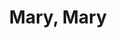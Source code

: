 ---
title: Mary, Mary
year: 1965
opening_date: 1965-09-24
closing_date: 1965-10-02
layout: productions
image:
image_caption:
image_credit:
playbill:
category:
details:
  Theatre: Theatre Jacksonville
  Venue: Little Theatre
cast:
  Bob McKellaway: Tom Nehl
  Tiffany Richards: Lois Stewart
  Oscar Nelson: Ed Heist, Jr.
  Dirk Winston: Jack Hanley
  Mary McKellaway: Sabina Meyer
crew:
  Director: George Ballis
  Production Designer: Larry Riddle
  Stage Manager: Carolyn Lieder
  Lighting:
    - Frank Berman
    - A. Ira Fink
  Costumes: Mrs. Harold L. Nearhoof
  Properties:
    - Gladys Dale
    - Esther Barnes
    - Beverly Fink
    - Joanna Coburn
    - Ellen Black
  Set Crew:
    - A. Ira Fink
    - Frank Berman
    - Charlyne Eshleman
    - Pat Cundiff
    - Gladys Dale
    - Beverly Fink
    - Dale Shuck
external_links:
---